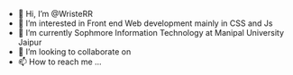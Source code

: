 - 👋 Hi, I’m @WristeRR
- 👀 I’m interested in Front end Web development mainly in CSS and Js 
- 🌱 I’m currently Sophmore Information Technology at Manipal University Jaipur 
- 💞️ I’m looking to collaborate on 
- 📫 How to reach me ...

<!---
WristeRR/WristeRR is a ✨ special ✨ repository because its `README.md` (this file) appears on your GitHub profile.
You can click the Preview link to take a look at your changes.
--->

